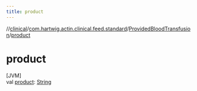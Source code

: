 ```yaml
---
title: product
---
```

//[clinical](../../../index.html)/[com.hartwig.actin.clinical.feed.standard](../index.html)/[ProvidedBloodTransfusion](index.html)/[product](product.html)



# product



[JVM]\
val [product](product.html): [String](https://kotlinlang.org/api/latest/jvm/stdlib/kotlin/-string/index.html)




